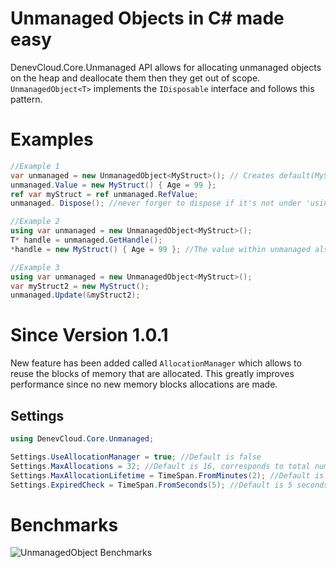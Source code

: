 # Unmanaged Objects in C# made easy

DenevCloud.Core.Unmanaged API allows for allocating unmanaged objects on the heap and deallocate them then they get out of scope. `UnmanagedObject<T>` implements the `IDisposable` interface and follows this pattern.

# Examples

```csharp
//Example 1
var unmanaged = new UnmanagedObject<MyStruct>(); // Creates default(MyStruct)
unmanaged.Value = new MyStruct() { Age = 99 };
ref var myStruct = ref unmanaged.RefValue;
unmanaged. Dispose(); //never forger to dispose if it's not under 'using' scope

//Example 2
using var unmanaged = new UnmanagedObject<MyStruct>();
T* handle = unmanaged.GetHandle();
*handle = new MyStruct() { Age = 99 }; //The value within unmanaged also changes since it's pointer

//Example 3
using var unmanaged = new UnmanagedObject<MyStruct>();
var myStruct2 = new MyStruct();
unmanaged.Update(&myStruct2);
```

# Since Version 1.0.1
New feature has been added called `AllocationManager` which allows to reuse the blocks of memory that are allocated. This greatly improves performance since no new memory blocks allocations are made.

## Settings

```csharp
using DenevCloud.Core.Unmanaged;

Settings.UseAllocationManager = true; //Default is false
Settings.MaxAllocations = 32; //Default is 16, corresponds to total number of memory blocks allocated
Settings.MaxAllocationLifetime = TimeSpan.FromMinutes(2); //Default is 2 minutes, corresponds to the max lifetime of a memory block (if object disposed)
Settings.ExpiredCheck = TimeSpan.FromSeconds(5); //Default is 5 seconds, corresponds to how ofter the AllocationManager checks for expired memory blocks
```

# Benchmarks
![UnmanagedObject Benchmarks](https://cdn.denevcloud.net/milen-denev/unmanagedBenchmarks.jpg)
